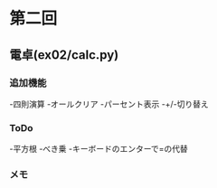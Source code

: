 # 第二回
## 電卓(ex02/calc.py)
### 追加機能
-四則演算
-オールクリア
-パーセント表示
-+/-切り替え

### ToDo
-平方根
-べき乗
-キーボードのエンターで=の代替

### メモ